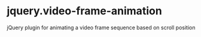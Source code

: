 jquery.video-frame-animation
============================

jQuery plugin for animating a video frame sequence based on scroll position